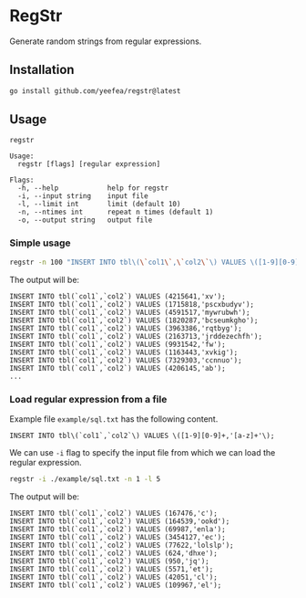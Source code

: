 # RegStr
Generate random strings from regular expressions.

## Installation

```bash
go install github.com/yeefea/regstr@latest
```

## Usage

```
regstr

Usage:
  regstr [flags] [regular expression]

Flags:
  -h, --help            help for regstr
  -i, --input string    input file
  -l, --limit int       limit (default 10)
  -n, --ntimes int      repeat n times (default 1)
  -o, --output string   output file
```

### Simple usage
```bash
regstr -n 100 "INSERT INTO tbl\(\`col1\`,\`col2\`\) VALUES \([1-9][0-9]{6},\'[a-z]+\'\);"
```

The output will be:

```
INSERT INTO tbl(`col1`,`col2`) VALUES (4215641,'xv');
INSERT INTO tbl(`col1`,`col2`) VALUES (1715818,'pscxbudyv');
INSERT INTO tbl(`col1`,`col2`) VALUES (4591517,'mywrubwh');
INSERT INTO tbl(`col1`,`col2`) VALUES (1820287,'bcseumkgho');
INSERT INTO tbl(`col1`,`col2`) VALUES (3963386,'rqtbyg');
INSERT INTO tbl(`col1`,`col2`) VALUES (2163713,'jrddezechfh');
INSERT INTO tbl(`col1`,`col2`) VALUES (9931542,'fw');
INSERT INTO tbl(`col1`,`col2`) VALUES (1163443,'xvkig');
INSERT INTO tbl(`col1`,`col2`) VALUES (7329303,'ccnnuo');
INSERT INTO tbl(`col1`,`col2`) VALUES (4206145,'ab');
...
```


### Load regular expression from a file

Example file `example/sql.txt` has the following content.

```
INSERT INTO tbl\(`col1`,`col2`\) VALUES \([1-9][0-9]+,'[a-z]+'\);
```

We can use `-i` flag to specify the input file from which we can load the regular expression.

```bash
regstr -i ./example/sql.txt -n 1 -l 5    
```

The output will be:

```
INSERT INTO tbl(`col1`,`col2`) VALUES (167476,'c');
INSERT INTO tbl(`col1`,`col2`) VALUES (164539,'ookd');
INSERT INTO tbl(`col1`,`col2`) VALUES (69987,'enla');
INSERT INTO tbl(`col1`,`col2`) VALUES (3454127,'ec');
INSERT INTO tbl(`col1`,`col2`) VALUES (77622,'lolslp');
INSERT INTO tbl(`col1`,`col2`) VALUES (624,'dhxe');
INSERT INTO tbl(`col1`,`col2`) VALUES (950,'jq');
INSERT INTO tbl(`col1`,`col2`) VALUES (5571,'et');
INSERT INTO tbl(`col1`,`col2`) VALUES (42051,'cl');
INSERT INTO tbl(`col1`,`col2`) VALUES (109967,'el');
```